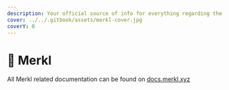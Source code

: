 ```yaml
---
description: Your official source of info for everything regarding the Merkl platform.
cover: ../../.gitbook/assets/merkl-cover.jpg
coverY: 0
---
```


# 🥨 Merkl

All Merkl related documentation can be found on [docs.merkl.xyz](https://docs.merkl.xyz)
